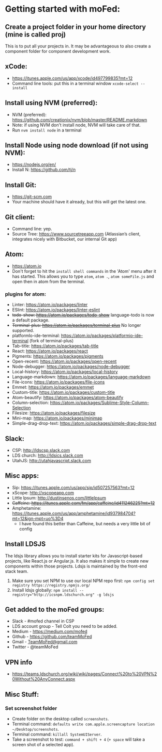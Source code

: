 # Getting started with moFed:

## Create a project folder in your home directory (mine is called proj)
This is to put all your projects in. It may be advantageous to also create a component folder for component development work.

## xCode:
* https://itunes.apple.com/us/app/xcode/id497799835?mt=12
* Command line tools: put this in a terminal window `xcode-select --install`

## Install using NVM (preferred):
* NVM (preferred): https://github.com/creationix/nvm/blob/master/README.markdown
* Note: if using NVM don't install node, NVM will take care of that.
* Run `nvm install node` in a terminal

## Install Node using node download (if not using NVM):
* https://nodejs.org/en/
* Install N: https://github.com/tj/n

## Install Git:
* https://git-scm.com
* Your machine should have it already, but this will get the latest one.

## Git client:
* Command line: yep.
* Source Tree: https://www.sourcetreeapp.com (Atlassian’s client, integrates nicely with Bitbucket, our internal Git app)

## Atom:
* https://atom.io
* Don't forget to hit the `install shell commands` in the 'Atom' menu after it has started. This allows you to type `atom`, `atom .`, `atom someFile.js` and open then in atom from the terminal.

### plugins for atom:
* Linter: https://atom.io/packages/linter
* ESlint: https://atom.io/packages/linter-eslint
* ~~todo-show: https://atom.io/packages/todo-show~~ language-todo is now a default package.
* ~~Terminal-plus: https://atom.io/packages/terminal-plus~~ No longer supported.
* platformIo-ide-terminal: https://atom.io/packages/platformio-ide-terminal (fork of terminal-plus)
* Tab-title: https://atom.io/packages/tab-title
* React: https://atom.io/packages/react
* Pigments: https://atom.io/packages/pigments
* Open-recent: https://atom.io/packages/open-recent
* Node-debugger: https://atom.io/packages/node-debugger
* Local-history: https://atom.io/packages/local-history
* Language-markdown: https://atom.io/packages/language-markdown
* File-icons: https://atom.io/packages/file-icons
* Emmet: https://atom.io/packages/emmet
* Custom-title: https://atom.io/packages/custom-title
* Atom-beautify: https://atom.io/packages/atom-beautify
* Column-selection: https://atom.io/packages/Sublime-Style-Column-Selection
* Filesize: https://atom.io/packages/filesize
* Mini-map: https://atom.io/packages/minimap
* Simple-drag-drop-text: https://atom.io/packages/simple-drag-drop-text

## Slack:
* CSP: http://ldscsp.slack.com
* LDS church: http://ldsics.slack.com
* UtahJS: http://utahjavascript.slack.com

## Misc apps:
* Sip: https://itunes.apple.com/us/app/sip/id507257563?mt=12
* xScope: http://xscopeapp.com
* Little Ipsum: http://dustinsenos.com/littleIpsum
* ~~Caffeine: https://itunes.apple.com/fm/app/caffeine/id411246225?mt=12~~
* Amphetamine: https://itunes.apple.com/us/app/amphetamine/id937984704?mt=12&ign-mpt=uo%3D4
	* I have found this better than Caffeine, but needs a very little bit of config

## Install LDSJS
The ldsjs library allows you to install starter kits for Javascript-based projects, like React.js or Angular.js. It also makes it simple to create new components within those projects. Ldsjs is maintained by the front-end stack team. 

1. Make sure you set NPM to use our local NPM repo first: `npm config set registry https://registry.npmjs.org/`
2. Install ldsjs globally: `npm install --registry="http://icsnpm.ldschurch.org" -g ldsjs`

## Get added to the moFed groups:
* Slack - #mofed channel in CSP
* LDS account group - Tell Colt you need to be added.
* Medium - https://medium.com/mofed
* Github - https://github.com/teamMoFed
* Gmail - TeamMoFed@gmail.com
* Twitter - @teamMoFed

## VPN info
* https://teams.ldschurch.org/wiki/wiki/pages/Connect%20to%20VPN%20Without%20AnyConnect.aspx

## Misc Stuff:

### Set screenshot folder
* Create folder on the desktop called `screenshots`.
* Terminal command: `defaults write com.apple.screencapture location ~/Desktop/screenshots`.
* Terminal command: `killall SystemUIServer`.
* Take a screenshot to test: `command + shift + 4` (`+ space` will take a screen shot of a selected app).
